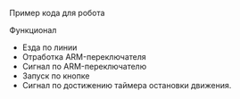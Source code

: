 Пример кода для робота

Функционал
- Езда по линии
- Отработка ARM-переключателя
- Сигнал по ARM-переключателю
- Запуск по кнопке
- Сигнал по достижению таймера остановки движения.
